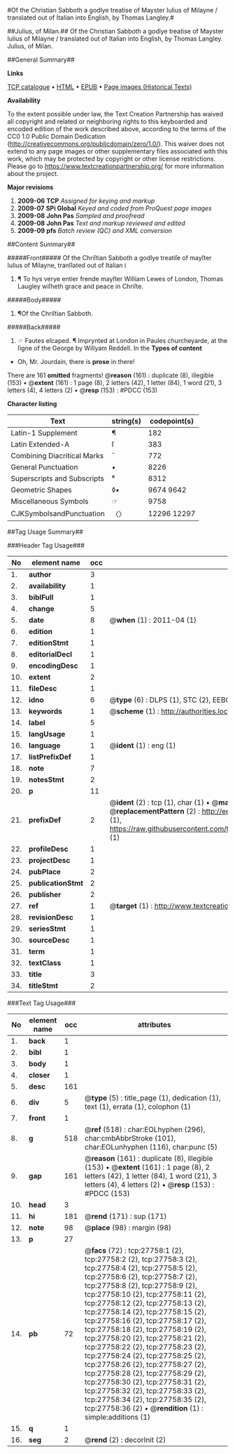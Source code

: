 #Of the Christian Sabboth a godlye treatise of Mayster Iulius of Milayne / translated out of Italian into English, by Thomas Langley.#

##Julius, of Milan.##
Of the Christian Sabboth a godlye treatise of Mayster Iulius of Milayne / translated out of Italian into English, by Thomas Langley.
Julius, of Milan.

##General Summary##

**Links**

[TCP catalogue](http://www.ota.ox.ac.uk/tcp/)  • 
[HTML](http://tei.it.ox.ac.uk/tcp/Texts-HTML/free/A01/A01767.html)  • 
[EPUB](http://tei.it.ox.ac.uk/tcp/Texts-EPUB/free/A01/A01767.epub) • 
[Page images (Historical Texts)](https://historicaltexts.jisc.ac.uk/eebo-24522525e)

**Availability**

To the extent possible under law, the Text Creation Partnership has waived all copyright and related or neighboring rights to this keyboarded and encoded edition of the work described above, according to the terms of the CC0 1.0 Public Domain Dedication (http://creativecommons.org/publicdomain/zero/1.0/). This waiver does not extend to any page images or other supplementary files associated with this work, which may be protected by copyright or other license restrictions. Please go to https://www.textcreationpartnership.org/ for more information about the project.

**Major revisions**

1. __2009-06__ __TCP__ *Assigned for keying and markup*
1. __2009-07__ __SPi Global__ *Keyed and coded from ProQuest page images*
1. __2009-08__ __John Pas__ *Sampled and proofread*
1. __2009-08__ __John Pas__ *Text and markup reviewed and edited*
1. __2009-09__ __pfs__ *Batch review (QC) and XML conversion*

##Content Summary##

#####Front#####
Of the Chriſtian Sabboth a godlye treatiſe of mayſter Iulius of Milayne, tranſlated out of Italian i
1. ¶ To hys verye entier frende mayſter William Lewes of London, Thomas Laugley wiſheth grace and peace in Chriſte.

#####Body#####

1. ¶Of the Chriſtian Sabboth.

#####Back#####

1. ☞ Fautes eſcaped.
¶ Imprynted at London in Paules churcheyarde, at the ſigne of the George by Willyam Reddell. In the 
**Types of content**

  * Oh, Mr. Jourdain, there is **prose** in there!

There are 161 **omitted** fragments! 
 @__reason__ (161) : duplicate (8), illegible (153)  •  @__extent__ (161) : 1 page (8), 2 letters (42), 1 letter (84), 1 word (21), 3 letters (4), 4 letters (2)  •  @__resp__ (153) : #PDCC (153)

**Character listing**


|Text|string(s)|codepoint(s)|
|---|---|---|
|Latin-1 Supplement|¶|182|
|Latin Extended-A|ſ|383|
|Combining             Diacritical Marks|̄|772|
|General Punctuation|•|8226|
|Superscripts             and Subscripts|⁸|8312|
|Geometric Shapes|◊▪|9674 9642|
|Miscellaneous Symbols|☞|9758|
|CJKSymbolsandPunctuation|〈〉|12296 12297|

##Tag Usage Summary##

###Header Tag Usage###

|No|element name|occ|attributes|
|---|---|---|---|
|1.|__author__|3||
|2.|__availability__|1||
|3.|__biblFull__|1||
|4.|__change__|5||
|5.|__date__|8| @__when__ (1) : 2011-04 (1)|
|6.|__edition__|1||
|7.|__editionStmt__|1||
|8.|__editorialDecl__|1||
|9.|__encodingDesc__|1||
|10.|__extent__|2||
|11.|__fileDesc__|1||
|12.|__idno__|6| @__type__ (6) : DLPS (1), STC (2), EEBO-CITATION (1), OCLC (1), VID (1)|
|13.|__keywords__|1| @__scheme__ (1) : http://authorities.loc.gov/ (1)|
|14.|__label__|5||
|15.|__langUsage__|1||
|16.|__language__|1| @__ident__ (1) : eng (1)|
|17.|__listPrefixDef__|1||
|18.|__note__|7||
|19.|__notesStmt__|2||
|20.|__p__|11||
|21.|__prefixDef__|2| @__ident__ (2) : tcp (1), char (1)  •  @__matchPattern__ (2) : ([0-9\-]+):([0-9IVX]+) (1), (.+) (1)  •  @__replacementPattern__ (2) : http://eebo.chadwyck.com/downloadtiff?vid=$1&page=$2 (1), https://raw.githubusercontent.com/textcreationpartnership/Texts/master/tcpchars.xml#$1 (1)|
|22.|__profileDesc__|1||
|23.|__projectDesc__|1||
|24.|__pubPlace__|2||
|25.|__publicationStmt__|2||
|26.|__publisher__|2||
|27.|__ref__|1| @__target__ (1) : http://www.textcreationpartnership.org/docs/. (1)|
|28.|__revisionDesc__|1||
|29.|__seriesStmt__|1||
|30.|__sourceDesc__|1||
|31.|__term__|1||
|32.|__textClass__|1||
|33.|__title__|3||
|34.|__titleStmt__|2||


###Text Tag Usage###

|No|element name|occ|attributes|
|---|---|---|---|
|1.|__back__|1||
|2.|__bibl__|1||
|3.|__body__|1||
|4.|__closer__|1||
|5.|__desc__|161||
|6.|__div__|5| @__type__ (5) : title_page (1), dedication (1), text (1), errata (1), colophon (1)|
|7.|__front__|1||
|8.|__g__|518| @__ref__ (518) : char:EOLhyphen (296), char:cmbAbbrStroke (101), char:EOLunhyphen (116), char:punc (5)|
|9.|__gap__|161| @__reason__ (161) : duplicate (8), illegible (153)  •  @__extent__ (161) : 1 page (8), 2 letters (42), 1 letter (84), 1 word (21), 3 letters (4), 4 letters (2)  •  @__resp__ (153) : #PDCC (153)|
|10.|__head__|3||
|11.|__hi__|181| @__rend__ (171) : sup (171)|
|12.|__note__|98| @__place__ (98) : margin (98)|
|13.|__p__|27||
|14.|__pb__|72| @__facs__ (72) : tcp:27758:1 (2), tcp:27758:2 (2), tcp:27758:3 (2), tcp:27758:4 (2), tcp:27758:5 (2), tcp:27758:6 (2), tcp:27758:7 (2), tcp:27758:8 (2), tcp:27758:9 (2), tcp:27758:10 (2), tcp:27758:11 (2), tcp:27758:12 (2), tcp:27758:13 (2), tcp:27758:14 (2), tcp:27758:15 (2), tcp:27758:16 (2), tcp:27758:17 (2), tcp:27758:18 (2), tcp:27758:19 (2), tcp:27758:20 (2), tcp:27758:21 (2), tcp:27758:22 (2), tcp:27758:23 (2), tcp:27758:24 (2), tcp:27758:25 (2), tcp:27758:26 (2), tcp:27758:27 (2), tcp:27758:28 (2), tcp:27758:29 (2), tcp:27758:30 (2), tcp:27758:31 (2), tcp:27758:32 (2), tcp:27758:33 (2), tcp:27758:34 (2), tcp:27758:35 (2), tcp:27758:36 (2)  •  @__rendition__ (1) : simple:additions (1)|
|15.|__q__|1||
|16.|__seg__|2| @__rend__ (2) : decorInit (2)|
